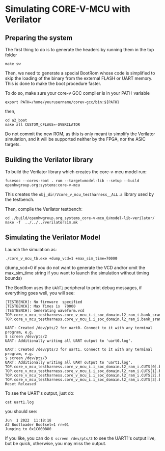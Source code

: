 # Simulating CORE-V-MCU with Verilator

## Preparing the system

The first thing to do is to generate the headers by running them in the top folder

```
make sw
```

Then, we need to generate a special BootRom whose code is simplified to skip the loading of the binary
from the external FLASH or UART memory. This is done to make the boot procedure faster.

To do so, make sure your core-v GCC compiler is in your PATH variable

```
export PATH=/home/yourusername/corev-gcc/bin:${PATH}
```

then,

```
cd a2_boot
make all CUSTOM_CFLAGS=-DVERILATOR
```

Do not commit the new ROM, as this is only meant to simplify the Verilator simulation, and it
will be supported neither by the FPGA, nor the ASIC targets.


## Building the Verilator library

To build the Verilator library which creates the core-v-mcu model run:

```
fusesoc --cores-root . run --target=model-lib --setup --build openhwgroup.org:systems:core-v-mcu
```

This creates the `obj_dir/Vcore_v_mcu_testharness__ALL.a` library used by the testbench.


Then, compile the Verilator testbench:

```
cd ./build/openhwgroup.org_systems_core-v-mcu_0/model-lib-verilator/
make -f  ../../../verilatorsim.mk
```

## Simulating the Verilator Model

Launch the simulation as:

```
./core_v_mcu_tb.exe +dump_vcd=1 +max_sim_time=70000
```

(dump_vcd=0 if you do not want to generate the VCD and/or omit the max_sim_time string if you want to launch the simulation without timing bounds)

The BootRom uses the `UART1` peripheral to print debug messages, if everything goes well, you will see:


```
[TESTBENCH]: No firmware  specified
[TESTBENCH]: Max Times is  70000
[TESTBENCH]: Generating waveform.vcd
TOP.core_v_mcu_testharness.core_v_mcu_i.i_soc_domain.l2_ram_i.bank_sram_pri0_i.u0
TOP.core_v_mcu_testharness.core_v_mcu_i.i_soc_domain.l2_ram_i.bank_sram_pri1_i.u0

UART: Created /dev/pts/2 for uart0. Connect to it with any terminal program, e.g.
$ screen /dev/pts/2
UART: Additionally writing all UART output to 'uart0.log'.

UART: Created /dev/pts/3 for uart1. Connect to it with any terminal program, e.g.
$ screen /dev/pts/3
UART: Additionally writing all UART output to 'uart1.log'.
TOP.core_v_mcu_testharness.core_v_mcu_i.i_soc_domain.l2_ram_i.CUTS[0].bank_i.u0
TOP.core_v_mcu_testharness.core_v_mcu_i.i_soc_domain.l2_ram_i.CUTS[1].bank_i.u0
TOP.core_v_mcu_testharness.core_v_mcu_i.i_soc_domain.l2_ram_i.CUTS[2].bank_i.u0
TOP.core_v_mcu_testharness.core_v_mcu_i.i_soc_domain.l2_ram_i.CUTS[3].bank_i.u0
Reset Released

```

To see the UART's output, just do:

```
cat uart1.log
```

you should see:

```
Jun  1 2022  11:18:18
A2 Bootloader Bootsel=1 rr=01
Jumping to 0x1C000880
```

If you like, you can do `$ screen /dev/pts/3` to see the UART1's output live, but be quick, otherwise, you may miss the output.




